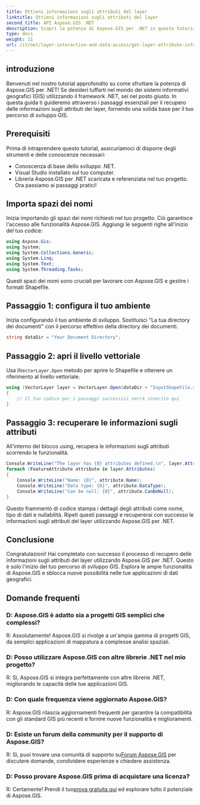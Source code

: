 ```yaml
---
title: Ottieni informazioni sugli attributi del layer
linktitle: Ottieni informazioni sugli attributi del layer
second_title: API Aspose.GIS .NET
description: Scopri la potenza di Aspose.GIS per .NET in questo tutorial passo passo. Recupera facilmente le informazioni sugli attributi del livello. Scarica la prova gratis adesso!
type: docs
weight: 11
url: /it/net/layer-interaction-and-data-access/get-layer-attribute-information/
---
```

## introduzione
Benvenuti nel nostro tutorial approfondito su come sfruttare la potenza di Aspose.GIS per .NET! Se desideri tuffarti nel mondo dei sistemi informativi geografici (GIS) utilizzando il framework .NET, sei nel posto giusto. In questa guida ti guideremo attraverso i passaggi essenziali per il recupero delle informazioni sugli attributi dei layer, fornendo una solida base per il tuo percorso di sviluppo GIS.
## Prerequisiti
Prima di intraprendere questo tutorial, assicuriamoci di disporre degli strumenti e delle conoscenze necessari:
- Conoscenza di base dello sviluppo .NET.
- Visual Studio installato sul tuo computer.
- Libreria Aspose.GIS per .NET scaricata e referenziata nel tuo progetto.
Ora passiamo ai passaggi pratici!
## Importa spazi dei nomi
Inizia importando gli spazi dei nomi richiesti nel tuo progetto. Ciò garantisce l'accesso alle funzionalità Aspose.GIS. Aggiungi le seguenti righe all'inizio del tuo codice:
```csharp
using Aspose.Gis;
using System;
using System.Collections.Generic;
using System.Linq;
using System.Text;
using System.Threading.Tasks;
```
Questi spazi dei nomi sono cruciali per lavorare con Aspose.GIS e gestire i formati Shapefile.
## Passaggio 1: configura il tuo ambiente
Inizia configurando il tuo ambiente di sviluppo. Sostituisci "La tua directory dei documenti" con il percorso effettivo della directory dei documenti.
```csharp
string dataDir = "Your Document Directory";
```
## Passaggio 2: apri il livello vettoriale
 Usa il`VectorLayer.Open` metodo per aprire lo Shapefile e ottenere un riferimento al livello vettoriale.
```csharp
using (VectorLayer layer = VectorLayer.Open(dataDir + "InputShapeFile.shp", Drivers.Shapefile))
{
    // Il tuo codice per i passaggi successivi verrà inserito qui
}
```
## Passaggio 3: recuperare le informazioni sugli attributi
All'interno del blocco using, recupera le informazioni sugli attributi scorrendo le funzionalità.
```csharp
Console.WriteLine("The layer has {0} attributes defined.\n", layer.Attributes.Count);
foreach (FeatureAttribute attribute in layer.Attributes)
{
    Console.WriteLine("Name: {0}", attribute.Name);
    Console.WriteLine("Data type: {0}", attribute.DataType);
    Console.WriteLine("Can be null: {0}", attribute.CanBeNull);
}
```
Questo frammento di codice stampa i dettagli degli attributi come nome, tipo di dati e nullabilità.
Ripeti questi passaggi e recupererai con successo le informazioni sugli attributi del layer utilizzando Aspose.GIS per .NET.
## Conclusione
Congratulazioni! Hai completato con successo il processo di recupero delle informazioni sugli attributi del layer utilizzando Aspose.GIS per .NET. Questo è solo l'inizio del tuo percorso di sviluppo GIS. Esplora le ampie funzionalità di Aspose.GIS e sblocca nuove possibilità nelle tue applicazioni di dati geografici.

## Domande frequenti
### D: Aspose.GIS è adatto sia a progetti GIS semplici che complessi?
R: Assolutamente! Aspose.GIS si rivolge a un'ampia gamma di progetti GIS, da semplici applicazioni di mappatura a complesse analisi spaziali.
### D: Posso utilizzare Aspose.GIS con altre librerie .NET nel mio progetto?
R: Sì, Aspose.GIS si integra perfettamente con altre librerie .NET, migliorando le capacità delle tue applicazioni GIS.
### D: Con quale frequenza viene aggiornato Aspose.GIS?
R: Aspose.GIS rilascia aggiornamenti frequenti per garantire la compatibilità con gli standard GIS più recenti e fornire nuove funzionalità e miglioramenti.
### D: Esiste un forum della community per il supporto di Aspose.GIS?
 R: Sì, puoi trovare una comunità di supporto su[Forum Aspose.GIS](https://forum.aspose.com/c/gis/33) per discutere domande, condividere esperienze e chiedere assistenza.
### D: Posso provare Aspose.GIS prima di acquistare una licenza?
 R: Certamente! Prendi il tuo[prova gratuita qui](https://releases.aspose.com/) ed esplorare tutto il potenziale di Aspose.GIS.